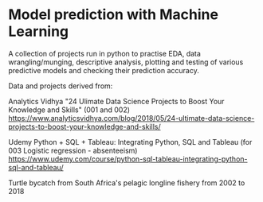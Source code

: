 # Model prediction with Machine Learning

A collection of projects run in python to practise EDA, data wrangling/munging, descriptive analysis, plotting and testing of various predictive models and checking their prediction accuracy.  

Data and projects derived from:

Analytics Vidhya "24 Ulimate Data Science Projects to Boost Your Knowledge and Skills" (001 and 002)
https://www.analyticsvidhya.com/blog/2018/05/24-ultimate-data-science-projects-to-boost-your-knowledge-and-skills/

Udemy Python + SQL + Tableau: Integrating Python, SQL and Tableau (for 003 Logistic regression - absenteeism)
https://www.udemy.com/course/python-sql-tableau-integrating-python-sql-and-tableau/

Turtle bycatch from South Africa's pelagic longline fishery from 2002 to 2018
